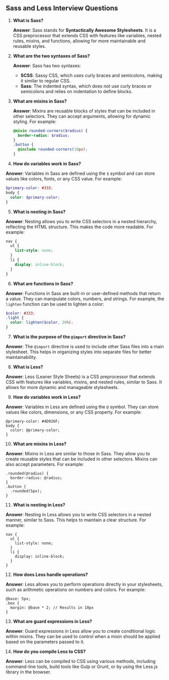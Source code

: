 ## Sass and Less Interview Questions

1. **What is Sass?**

   **Answer**: Sass stands for **Syntactically Awesome Stylesheets**. It is a CSS preprocessor that extends CSS with features like variables, nested rules, mixins, and functions, allowing for more maintainable and reusable styles.

2. **What are the two syntaxes of Sass?**
  
   **Answer**: Sass has two syntaxes:
   - **SCSS**: Sassy CSS, which uses curly braces and semicolons, making it similar to regular CSS.
   - **Sass**: The indented syntax, which does not use curly braces or semicolons and relies on indentation to define blocks.

3. **What are mixins in Sass?**
 
   **Answer**: Mixins are reusable blocks of styles that can be included in other selectors. They can accept arguments, allowing for dynamic styling. For example:
   ```scss
   @mixin rounded-corners($radius) {
     border-radius: $radius;
   }
   .button {
     @include rounded-corners(10px);
   }
    ```

4. **How do variables work in Sass?**

  **Answer**: Variables in Sass are defined using the `$` symbol and can store values like colors, fonts, or any CSS value. For example:
  ```scss
  $primary-color: #333;
  body {
    color: $primary-color;
  }
  ```

5. **What is nesting in Sass?**

  **Answer**: Nesting allows you to write CSS selectors in a nested hierarchy, reflecting the HTML structure. This makes the code more readable. For example:
  ```scss
  nav {
    ul {
      list-style: none;
    }
    li {
      display: inline-block;
    }
  }
  ```

6. **What are functions in Sass?**

  **Answer**: Functions in Sass are built-in or user-defined methods that return a value. They can manipulate colors, numbers, and strings. For example, the `lighten` function can be used to lighten a color:
  ```scss
  $color: #333;
  .light {
    color: lighten($color, 20%);
  }
  ```

7. **What is the purpose of the `@import` directive in Sass?**

  **Answer**: The `@import` directive is used to include other Sass files into a main stylesheet. This helps in organizing styles into separate files for better maintainability.


8. **What is Less?**

  **Answer**: Less (Leaner Style Sheets) is a CSS preprocessor that extends CSS with features like variables, mixins, and nested rules, similar to Sass. It allows for more dynamic and manageable stylesheets.

9. **How do variables work in Less?**

  **Answer**: Variables in Less are defined using the `@` symbol. They can store values like colors, dimensions, or any CSS property. For example:
  ```less
  @primary-color: #4D926F;
  body {
    color: @primary-color;
  }
  ```

10. **What are mixins in Less?**

  **Answer**: Mixins in Less are similar to those in Sass. They allow you to create reusable styles that can be included in other selectors. Mixins can also accept parameters. For example:
  ```less
  .rounded(@radius) {
    border-radius: @radius;
  }
  .button {
    .rounded(5px);
  }
  ```

11. **What is nesting in Less?**

  **Answer**: Nesting in Less allows you to write CSS selectors in a nested manner, similar to Sass. This helps to maintain a clear structure. For example:
  ```less
  nav {
    ul {
      list-style: none;
    }
    li {
      display: inline-block;
    }
  }
  ```

12. **How does Less handle operations?**

  **Answer**: Less allows you to perform operations directly in your stylesheets, such as arithmetic operations on numbers and colors. For example:
  ```less
  @base: 5px;
  .box {
    margin: @base * 2; // Results in 10px
  }
  ```

13. **What are guard expressions in Less?**

  **Answer**: Guard expressions in Less allow you to create conditional logic within mixins. They can be used to control when a mixin should be applied based on the parameters passed to it.

14. **How do you compile Less to CSS?**

  **Answer**: Less can be compiled to CSS using various methods, including command-line tools, build tools like Gulp or Grunt, or by using the Less.js library in the browser.
